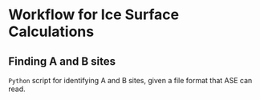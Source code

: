 # Workflow for Ice Surface Calculations

## Finding A and B sites

`Python` script for identifying A and B sites, given a file format that ASE can read. 